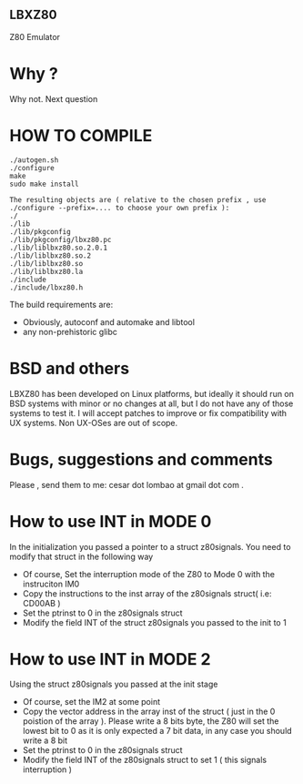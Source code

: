 ## LBXZ80
Z80 Emulator 

# Why ?
Why not. Next question

# HOW TO COMPILE
``` 
./autogen.sh
./configure
make
sudo make install

The resulting objects are ( relative to the chosen prefix , use ./configure --prefix=.... to choose your own prefix ):
./
./lib
./lib/pkgconfig
./lib/pkgconfig/lbxz80.pc
./lib/liblbxz80.so.2.0.1
./lib/liblbxz80.so.2
./lib/liblbxz80.so
./lib/liblbxz80.la
./include
./include/lbxz80.h
```

The build requirements are:
- Obviously, autoconf and automake and libtool
- any non-prehistoric glibc 

# BSD and others
LBXZ80 has been developed on Linux platforms, but ideally it should run 
on BSD systems with minor or no changes at all, but I do not have any of 
those systems to test it. I will accept patches to improve or fix 
compatibility with UX systems. Non UX-OSes are out of scope.

# Bugs, suggestions and comments
Please , send them to me: cesar dot lombao at gmail dot com .

# How to use INT in MODE 0
In the initialization you passed a pointer to a struct z80signals. You 
need to modify that struct in the following way
* Of course, Set the interruption mode of the Z80 to Mode 0 with the instruciton IM0
* Copy the instructions to the inst array of the z80signals struct( i.e: CD00AB )
* Set the ptrinst to 0 in the z80signals struct
* Modify the field INT of the struct z80signals you passed to the init to 1 

# How to use INT in MODE 2
Using the struct z80signals you passed at the init stage
* Of course, set the IM2 at some point
* Copy the vector address in the array inst of the struct ( just in the 0 poistion of the array ). Please write a 8 bits byte, the Z80 will set the lowest bit to 0 as it is only expected a 7 bit data, in any 
case you should write a 8 bit
* Set the ptrinst to 0 in the z80signals struct
* Modify the field INT of the z80signals struct to set 1 ( this signals interruption )
